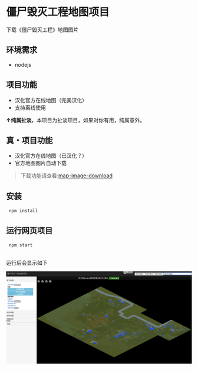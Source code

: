 
# 僵尸毁灭工程地图项目
  
下载《僵尸毁灭工程》地图图片  
  
## 环境需求  
  
- nodejs  

## 项目功能

- 汉化官方在线地图（完美汉化）
- 支持离线使用

**↑纯属扯淡**，本项目为扯淡项目，如果对你有用，纯属意外。

## 真・项目功能

 - 汉化官方在线地图（已汉化？）
 - 官方地图图片自动下载
>下载功能请查看:[map-image-download](map-image-download/README.md)
  
## 安装  
  
```  
 npm install
```  
  
## 运行网页项目 
  
```  
 npm start
 
 ```
  
运行后会显示如下

![](images/map.png)

